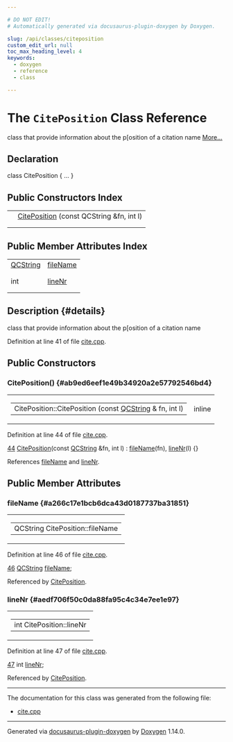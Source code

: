 ```yaml
---

# DO NOT EDIT!
# Automatically generated via docusaurus-plugin-doxygen by Doxygen.

slug: /api/classes/citeposition
custom_edit_url: null
toc_max_heading_level: 4
keywords:
  - doxygen
  - reference
  - class

---
```


<div class="doxyPage">

# The `CitePosition` Class Reference

<p>class that provide information about the p[osition of a citation name <a href="#details">More...</a></p>

## Declaration

<div class="doxyDeclaration">
class CitePosition { ... }
</div>

## Public Constructors Index

<table class="doxyMembersIndex">

<tr class="doxyMemberIndexItem">
<td class="doxyMemberIndexItemType" align="left" valign="top"></td>
<td class="doxyMemberIndexItemName" align="left" valign="top"><a href="#ab9ed6eef1e49b34920a2e57792546bd4">CitePosition</a> (const QCString &amp;fn, int l)</td>
</tr>
<tr class="doxyMemberIndexDescription">
<td class="doxyMemberIndexDescriptionLeft"></td>
<td class="doxyMemberIndexDescriptionRight">
</td>
</tr>
<tr class="doxyMemberIndexSeparator">
<td class="doxyMemberIndexSeparator" colspan="2"></td>
</tr>

</table>

## Public Member Attributes Index

<table class="doxyMembersIndex">

<tr class="doxyMemberIndexItem">
<td class="doxyMemberIndexItemType" align="left" valign="top"><a href="/web-doxygen/docs/api/classes/qcstring">QCString</a></td>
<td class="doxyMemberIndexItemName" align="left" valign="top"><a href="#a266c17e1bcb6dca43d0187737ba31851">fileName</a></td>
</tr>
<tr class="doxyMemberIndexDescription">
<td class="doxyMemberIndexDescriptionLeft"></td>
<td class="doxyMemberIndexDescriptionRight">
</td>
</tr>
<tr class="doxyMemberIndexSeparator">
<td class="doxyMemberIndexSeparator" colspan="2"></td>
</tr>

<tr class="doxyMemberIndexItem">
<td class="doxyMemberIndexItemType" align="left" valign="top">int</td>
<td class="doxyMemberIndexItemName" align="left" valign="top"><a href="#aedf706f50c0da88fa95c4c34e7ee1e97">lineNr</a></td>
</tr>
<tr class="doxyMemberIndexDescription">
<td class="doxyMemberIndexDescriptionLeft"></td>
<td class="doxyMemberIndexDescriptionRight">
</td>
</tr>
<tr class="doxyMemberIndexSeparator">
<td class="doxyMemberIndexSeparator" colspan="2"></td>
</tr>

</table>

## Description {#details}

<p>class that provide information about the p[osition of a citation name</p>

<p>Definition at line 41 of file <a href="/web-doxygen/docs/api/files/src/cite-cpp">cite.cpp</a>.</p>


<div class="doxySectionDef">

## Public Constructors

### CitePosition() {#ab9ed6eef1e49b34920a2e57792546bd4}

<div class="doxyMemberItem">
<div class="doxyMemberProto">
<table class="doxyMemberLabels">
<tr class="doxyMemberLabels">
<td class="doxyMemberLabelsLeft">
<table class="doxyMemberName">
<tr>
<td class="doxyMemberName">CitePosition::CitePosition (const <a href="/web-doxygen/docs/api/classes/qcstring">QCString</a> &amp; fn, int l)</td>
</tr>
</table>
</td>
<td class="doxyMemberLabelsRight">
<span class="doxyMemberLabels">
<span class="doxyMemberLabel inline">inline</span>
</span>
</td>
</tr>
</table>
</div>
<div class="doxyMemberDoc">



<p>Definition at line 44 of file <a href="/web-doxygen/docs/api/files/src/cite-cpp">cite.cpp</a>.</p>


<div class="doxyProgramListing">

<div class="doxyCodeLine"><span class="doxyLineNumber"><a href="#ab9ed6eef1e49b34920a2e57792546bd4">44</a></span><span class="doxyLineContent"><span class="doxyHighlight">    <a href="#ab9ed6eef1e49b34920a2e57792546bd4">CitePosition</a>(</span><span class="doxyHighlightKeyword">const</span><span class="doxyHighlight"> <a href="/web-doxygen/docs/api/classes/qcstring">QCString</a> &amp;fn, </span><span class="doxyHighlightKeywordType">int</span><span class="doxyHighlight"> l) : <a href="#a266c17e1bcb6dca43d0187737ba31851">fileName</a>(fn), <a href="#aedf706f50c0da88fa95c4c34e7ee1e97">lineNr</a>(l) {}</span></span></div>

</div>


<p>References <a href="#a266c17e1bcb6dca43d0187737ba31851">fileName</a> and <a href="#aedf706f50c0da88fa95c4c34e7ee1e97">lineNr</a>.</p>

</div>
</div>

</div>

<div class="doxySectionDef">

## Public Member Attributes

### fileName {#a266c17e1bcb6dca43d0187737ba31851}

<div class="doxyMemberItem">
<div class="doxyMemberProto">
<table class="doxyMemberLabels">
<tr class="doxyMemberLabels">
<td class="doxyMemberLabelsLeft">
<table class="doxyMemberName">
<tr>
<td class="doxyMemberName">QCString CitePosition::fileName</td>
</tr>
</table>
</td>
</tr>
</table>
</div>
<div class="doxyMemberDoc">



<p>Definition at line 46 of file <a href="/web-doxygen/docs/api/files/src/cite-cpp">cite.cpp</a>.</p>


<div class="doxyProgramListing">

<div class="doxyCodeLine"><span class="doxyLineNumber"><a href="#a266c17e1bcb6dca43d0187737ba31851">46</a></span><span class="doxyLineContent"><span class="doxyHighlight">    <a href="/web-doxygen/docs/api/classes/qcstring">QCString</a>    <a href="#a266c17e1bcb6dca43d0187737ba31851">fileName</a>;</span></span></div>

</div>


<p>Referenced by <a href="#ab9ed6eef1e49b34920a2e57792546bd4">CitePosition</a>.</p>

</div>
</div>

### lineNr {#aedf706f50c0da88fa95c4c34e7ee1e97}

<div class="doxyMemberItem">
<div class="doxyMemberProto">
<table class="doxyMemberLabels">
<tr class="doxyMemberLabels">
<td class="doxyMemberLabelsLeft">
<table class="doxyMemberName">
<tr>
<td class="doxyMemberName">int CitePosition::lineNr</td>
</tr>
</table>
</td>
</tr>
</table>
</div>
<div class="doxyMemberDoc">



<p>Definition at line 47 of file <a href="/web-doxygen/docs/api/files/src/cite-cpp">cite.cpp</a>.</p>


<div class="doxyProgramListing">

<div class="doxyCodeLine"><span class="doxyLineNumber"><a href="#aedf706f50c0da88fa95c4c34e7ee1e97">47</a></span><span class="doxyLineContent"><span class="doxyHighlight">    </span><span class="doxyHighlightKeywordType">int</span><span class="doxyHighlight">         <a href="#aedf706f50c0da88fa95c4c34e7ee1e97">lineNr</a>;</span></span></div>

</div>


<p>Referenced by <a href="#ab9ed6eef1e49b34920a2e57792546bd4">CitePosition</a>.</p>

</div>
</div>

</div>

<hr/>

The documentation for this class was generated from the following file:

<ul>
<li><a href="/web-doxygen/docs/api/files/src/cite-cpp">cite.cpp</a></li>
</ul>

<hr/>

<p class="doxyGeneratedBy">Generated via <a href="https://github.com/xpack/docusaurus-plugin-doxygen">docusaurus-plugin-doxygen</a> by <a href="https://www.doxygen.nl">Doxygen</a> 1.14.0.</p>

</div>
